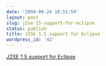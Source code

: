 ```yaml
---
date: '2004-09-24 10:51:59'
layout: post
slug: j2se-15-support-for-eclipse
status: publish
title: J2SE 1.5 support for Eclipse
wordpress_id: '42'
---
```


[J2SE 1.5 support for Eclipse](http://www.vasanthdharmaraj.com/PermaLink,guid,be41926c-4d38-4c16-a273-6f586c00de11.aspx)
